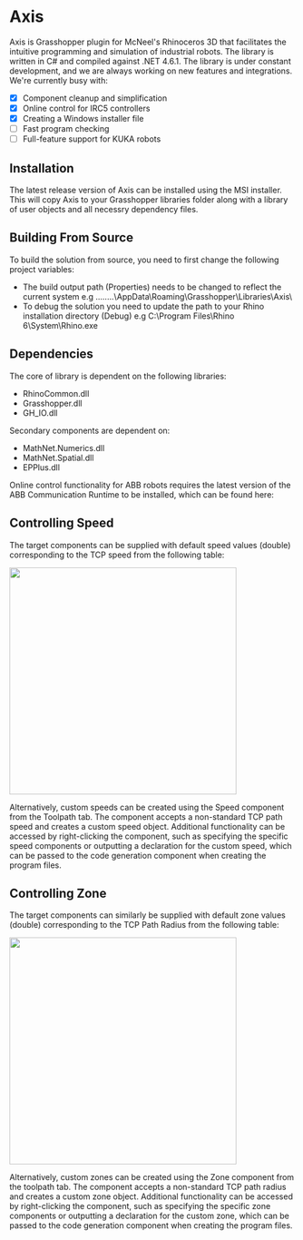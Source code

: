 # Axis
Axis is Grasshopper plugin for McNeel's Rhinoceros 3D that facilitates the intuitive programming and simulation of industrial robots.
The library is written in C# and compiled against .NET 4.6.1. The library is under constant development, and we are always working on new features and integrations. We're currently busy with:

- [x] Component cleanup and simplification
- [x] Online control for IRC5 controllers
- [x] Creating a Windows installer file
- [ ] Fast program checking
- [ ] Full-feature support for KUKA robots

## Installation
The latest release version of Axis can be installed using the MSI installer. This will copy Axis to your Grasshopper libraries folder along with a library of user objects and all necessry dependency files.

## Building From Source
To build the solution from source, you need to first change the following project variables:
* The build output path (Properties) needs to be changed to reflect the current system e.g ..\..\..\..\AppData\Roaming\Grasshopper\Libraries\Axis\
* To debug the solution you need to update the path to your Rhino installation directory (Debug) e.g C:\Program Files\Rhino 6\System\Rhino.exe

## Dependencies
The core of library is dependent on the following libraries:
* RhinoCommon.dll
* Grasshopper.dll
* GH_IO.dll

Secondary components are dependent on:
* MathNet.Numerics.dll
* MathNet.Spatial.dll
* EPPlus.dll

Online control functionality for ABB robots requires the latest version of the ABB Communication Runtime to be installed, which can be found here:

## Controlling Speed
The target components can be supplied with default speed values (double) corresponding to the TCP speed from the following table:

<img src="https://github.com/rhughes42/Axis/blob/master/Images/StandardSpeeds.PNG" width="400">

Alternatively, custom speeds can be created using the Speed component from the Toolpath tab. The component accepts a non-standard TCP path speed and creates a custom speed object. Additional functionality can be accessed by right-clicking the component, such as specifying the specific speed components or outputting a declaration for the custom speed, which can be passed to the code generation component when creating the program files.

## Controlling Zone
The target components can similarly be supplied with default zone values (double) corresponding to the TCP Path Radius from the following table:

<img src="https://github.com/rhughes42/Axis/blob/master/Images/StandardZones.PNG" width="400">

Alternatively, custom zones can be created using the Zone component from the toolpath tab. The component accepts a non-standard TCP path radius and creates a custom zone object. Additional functionality can be accessed by right-clicking the component, such as specifying the specific zone components or outputting a declaration for the custom zone, which can be passed to the code generation component when creating the program files.
